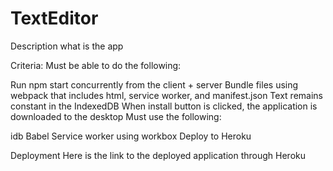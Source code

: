 # TextEditor

Description
what is the app

Criteria:
Must be able to do the following:

Run npm start concurrently from the client + server
Bundle files using webpack that includes html, service worker, and manifest.json
Text remains constant in the IndexedDB
When install button is clicked, the application is downloaded to the desktop
Must use the following:

idb
Babel
Service worker using workbox
Deploy to Heroku

Deployment
Here is the link to the deployed application through Heroku
